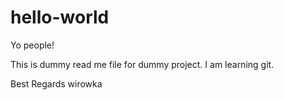 ﻿# hello-world
Yo people!

This is dummy read me file for dummy project.
I am learning git.

Best Regards
wirowka
